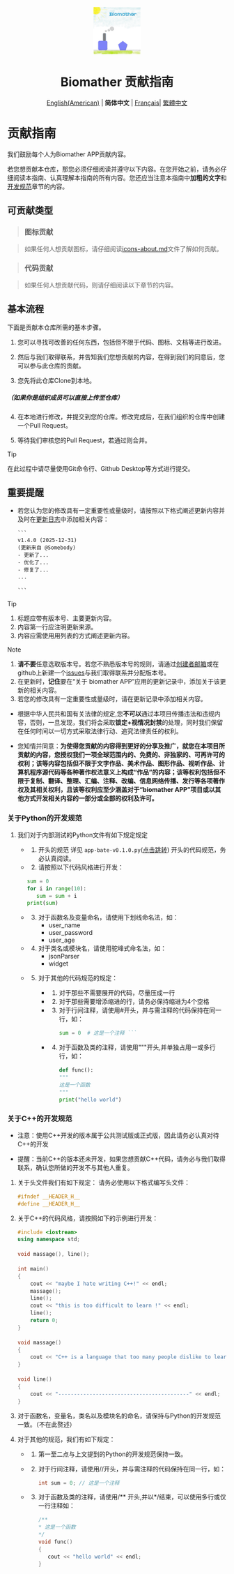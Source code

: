 <p align="center">
    <img src="./icons/logo.jpg" width="108" height="108">
</p>
<h1 align="center">Biomather 贡献指南</h1>

<p align="center" class="language" title="Language selection 语言选择">
  <a href="docs/Contributing_en_us.md">English(American)</a>  | 
  <b>简体中文</b> | 
  <a href="docs/Contributing_fr_fr.md">Français</a>|
  <a href="docs/Contributing_zh_tw.md">繁體中文</a>
</p>

# 贡献指南

我们鼓励每个人为Biomather APP贡献内容。

若您想贡献本仓库，那您必须仔细阅读并遵守以下内容。在您开始之前，请务必仔细阅读本指南、认真理解本指南的所有内容。您还应当注意本指南中**加粗的文字**和[开发规范](#开发规范)章节的内容。

## 可贡献类型

> ### 图标贡献

> 如果任何人想贡献图标，请仔细阅读[icons-about.md](./icons/icons-about-zh.md)文件了解如何贡献。

> ### 代码贡献

> 如果任何人想贡献代码，则请仔细阅读以下章节的内容。

## 基本流程

下面是贡献本仓库所需的基本步骤。

1. 您可以寻找可改善的任何东西，包括但不限于代码、图标、文档等进行改进。

2. 然后与我们取得联系，并告知我们您想贡献的内容，在得到我们的同意后，您可以参与此仓库的贡献。

3. 您先将此仓库Clone到本地。

##### （如果你是组织成员可以直接上传至仓库）

4. 在本地进行修改，并提交到您的仓库。修改完成后，在我们组织的仓库中创建一个Pull Request。

5. 等待我们审核您的Pull Request，若通过则合并。

> [!TIP]
> 在此过程中请尽量使用Git命令行、Github Desktop等方式进行提交。

## 重要提醒

* 若您认为您的修改具有一定重要性或量级时，请按照以下格式阐述更新内容并及时在[更新日志](./Security)中添加相关内容：
  
      ```
      v1.4.0 (2025-12-31)
      (更新来自 @Somebody)
      - 更新了...
      - 优化了...
      - 修复了...
      ...
      
      ```

> [!TIP]
> 
> 1. 标题应带有版本号、主要更新内容。
> 2. 内容第一行应注明更新来源。
> 3. 内容应需使用用列表的方式阐述更新内容。

> [!NOTE]
> 
> 1. **请不要**任意选取版本号。若您不熟悉版本号的规则，请通过[创建者邮箱](mailto:www.jiang090322@outlook.com)或在github上新建一个[issues](https://github.com/Jourious/biomather-pubilc/issues)与我们取得联系并分配版本号。
> 2. 在更新时，**记住**要在“关于 biomather APP”应用的更新记录中，添加关于该更新的相关内容。
> 3. 若您的修改具有一定重要性或量级时，请在更新记录中添加相关内容。

* 根据中华人民共和国有关法律的规定,您**不可以**通过本项目传播违法和违规内容，否则，一旦发现，我们将会采取**锁定+视情况封禁**的处理，同时我们保留在任何时间以一切方式采取法律行动、追究法律责任的权利。

* 您知情并同意：**为使得您贡献的内容得到更好的分享及推广，就您在本项目所贡献的内容，您授权我们一项全球范围内的、免费的、非独家的、可再许可的权利；该等内容包括但不限于文字作品、美术作品、图形作品、视听作品、计算机程序源代码等各种著作权法意义上构成“作品”的内容；该等权利包括但不限于复制、翻译、整理、汇编、注释、改编、信息网络传播、发行等各项著作权及其相关权利，且该等权利应至少涵盖对于“biomather APP”项目或以其他方式开发相关内容的一部分或全部的权利及许可。**

### 关于Python的开发规范

1. 我们对于内部测试的Python文件有如下规定规定
   
   * 1. 开头的规范
        详见 `app-bate-v0.1.0.py`([点击跳转](./app-py/app-bate-v0.1.0.py)) 开头的代码规范，务必认真阅读。
   
   * 2. 请按照以下代码风格进行开发：
   
   ```python
      sum = 0
      for i in range(10):
         sum = sum + i
      print(sum)
   ```
   
   * 3. 对于函数名及变量命名，请使用下划线命名法，如：
        *  user_name
        *  user_password
        *  user_age
   
   * 4. 对于类名或模块名，请使用驼峰式命名法，如：
        *  jsonParser
        *  widget
   
   * 5. 对于其他的代码规范的规定：
        
        * 1. 对于那些不需要展开的代码，尽量压成一行
        
        * 2. 对于那些需要增添缩进的行，请务必保持缩进为4个空格
        
        * 3. 对于行间注释，请使用#开头，并与需注释的代码保持在同一行，如：
             ```python
             sum = 0  # 这是一个注释 ```
        
        * 4. 对于函数及类的注释，请使用"""开头,并单独占用一或多行行，如：
             
             ```python
             def func():
             """
             这是一个函数
             """
             print("hello world")
             ```

### 关于C++的开发规范

* 注意：使用C++开发的版本属于公共测试版或正式版，因此请务必认真对待C++的开发

* 提醒：当前C++的版本还未开发，如果您想贡献C++代码，请务必与我们取得联系，确认您所做的开发不与其他人重复。
1. 关于头文件我们有如下规定：
    请务必使用以下格式编写头文件：
   
   ```cpp
   #ifndef __HEADER_H__
   #define __HEADER_H__
   ```

2. 关于C++的代码风格，请按照如下的示例进行开发：
   
   ```cpp
   #include <iostream>
   using namespace std;
   
   void massage(), line();
   
   int main()
   {
       cout << "maybe I hate writing C++!" << endl;
       massage();
       line();
       cout << "this is too difficult to learn !" << endl;
       line();
       return 0;
   }
   
   void massage()
   {
       cout << "C++ is a language that too many people dislike to learn !" << endl;
   }
   
   void line()
   {
       cout << "------------------------------------------" << endl;
   }
   ```

3. 对于函数名，变量名，类名以及模块名的命名，请保持与Python的开发规范一致。（不在此赘述）

4. 对于其他的规范，我们有如下规定：
   
   * 1. 第一至二点与上文提到的Python的开发规范保持一致。
   
   * 2. 对于行间注释，请使用//开头，并与需注释的代码保持在同一行，如：
        
        ```cpp
        int sum = 0; // 这是一个注释
        ```
   
   * 3. 对于函数及类的注释，请使用/** 开头,并以*/结束，可以使用多行或仅一行注释如：
        
        ```cpp
        /**
        * 这是一个函数
        */
        void func()
        {
           cout << "hello world" << endl;
        }
        ```
